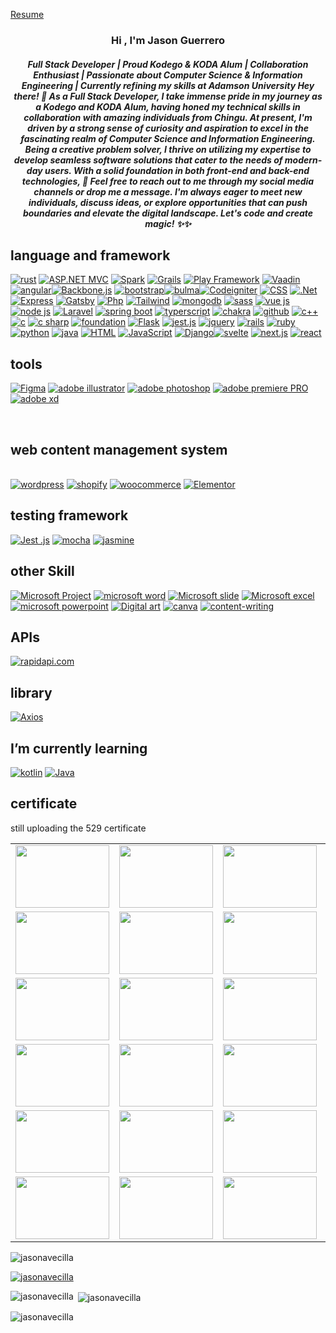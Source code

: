 
<a href="https://www.canva.com/design/DAFrhpRSVNA/MTbYcqU46gb8NQUQImE0oQ/view?">Resume</a>
<h3 align="center">Hi , I'm Jason Guerrero</h1> <h5 align="center"> Full Stack Developer | Proud Kodego & KODA Alum | Collaboration Enthusiast | Passionate about Computer Science & Information Engineering | Currently refining my skills at Adamson University
Hey there! 👋 As a Full Stack Developer, I take immense pride in my journey as a Kodego and KODA Alum, having honed my technical skills in collaboration with amazing individuals from Chingu. At present, I'm driven by a strong sense of curiosity and aspiration to excel in the fascinating realm of Computer Science and Information Engineering.
Being a creative problem solver, I thrive on utilizing my expertise to develop seamless software solutions that cater to the needs of modern-day users. With a solid foundation in both front-end and back-end technologies,  🚀
Feel free to reach out to me through my social media channels or drop me a message. I'm always eager to meet new individuals, discuss ideas, or explore opportunities that can push boundaries and elevate the digital landscape.
Let's code and create magic! ✨✨</h3>
<h2>language and framework</h2>
<a href='https://github.com/shivamkapasia0' target="_blank"><img alt='rust' src='https://img.shields.io/badge/rust-100000?style=for-the-badge&logo=rust&logoColor=white&labelColor=black&color=black'/></a>
<a href='https://github.com/shivamkapasia0' target="_blank"><img alt='ASP.NET MVC' src='https://img.shields.io/badge/ASP.NET_MVC-100000?style=for-the-badge&logo=ASP.NET MVC&logoColor=white&labelColor=black&color=black'/></a>
<a href='https://github.com/shivamkapasia0' target="_blank"><img alt='Spark' src='https://img.shields.io/badge/Spark-100000?style=for-the-badge&logo=Spark&logoColor=white&labelColor=black&color=black'/></a>
<a href='https://github.com/shivamkapasia0' target="_blank"><img alt='Grails' src='https://img.shields.io/badge/Grails-100000?style=for-the-badge&logo=Grails&logoColor=white&labelColor=black&color=black'/></a>
<a href='https://github.com/shivamkapasia0' target="_blank"><img alt='Play Framework' src='https://img.shields.io/badge/Play_Framework-100000?style=for-the-badge&logo=Play Framework&logoColor=white&labelColor=black&color=black'/></a>
<a href='https://github.com/shivamkapasia0' target="_blank"><img alt='Vaadin' src='https://img.shields.io/badge/Vaadin-100000?style=for-the-badge&logo=Vaadin&logoColor=white&labelColor=black&color=black'/></a>
<a href='https://github.com/shivamkapasia0' target="_blank"><img alt='angular' src='https://img.shields.io/badge/angular-100000?style=for-the-badge&logo=angular&logoColor=white&labelColor=black&color=black'/></a><a href='https://github.com/shivamkapasia0' target="_blank"><img alt='Backbone.js' src='https://img.shields.io/badge/backbone.js-100000?style=for-the-badge&logo=Backbone.js&logoColor=white&labelColor=black&color=black'/></a> <a href='https://github.com/shivamkapasia0' target="_blank"><img alt='bootstrap' src='https://img.shields.io/badge/bootstrap-100000?style=for-the-badge&logo=bootstrap&logoColor=white&labelColor=black&color=black'/></a><a href='https://github.com/shivamkapasia0' target="_blank"><img alt='bulma' src='https://img.shields.io/badge/bulma-100000?style=for-the-badge&logo=bulma&logoColor=white&labelColor=black&color=black'/></a><a href='https://github.com/shivamkapasia0' target="_blank"><img alt='Codeigniter' src='https://img.shields.io/badge/Codeigniter-100000?style=for-the-badge&logo=Codeigniter&logoColor=white&labelColor=black&color=black'/></a> <a href='https://github.com/shivamkapasia0' target="_blank"><img alt='CSS' src='https://img.shields.io/badge/CSS-100000?style=for-the-badge&logo=CSS&logoColor=white&labelColor=black&color=black'/></a>  <a href='https://github.com/shivamkapasia0' target="_blank"><img alt='.Net' src='https://img.shields.io/badge/.Net-100000?style=for-the-badge&logo=.Net&logoColor=white&labelColor=black&color=black'/></a>   <a href='https://github.com/shivamkapasia0' target="_blank"><img alt='Express' src='https://img.shields.io/badge/Express-100000?style=for-the-badge&logo=Express&logoColor=white&labelColor=black&color=black'/></a>  <a href='https://github.com/shivamkapasia0' target="_blank"><img alt='Gatsby' src='https://img.shields.io/badge/Gatsby-100000?style=for-the-badge&logo=Gatsby&logoColor=white&labelColor=black&color=black'/></a>  <a href='https://github.com/shivamkapasia0' target="_blank"><img alt='Php' src='https://img.shields.io/badge/Php-100000?style=for-the-badge&logo=Php&logoColor=white&labelColor=black&color=black'/></a> <a href='https://github.com/shivamkapasia0' target="_blank"><img alt='Tailwind' src='https://img.shields.io/badge/tailwind-100000?style=for-the-badge&logo=Tailwind&logoColor=white&labelColor=black&color=black'/></a>  <a href='https://github.com/shivamkapasia0' target="_blank"><img alt='mongodb' src='https://img.shields.io/badge/mongodb-100000?style=for-the-badge&logo=mongodb&logoColor=white&labelColor=black&color=black'/></a>   <a href='https://github.com/shivamkapasia0' target="_blank"><img alt='sass' src='https://img.shields.io/badge/sass-100000?style=for-the-badge&logo=sass&logoColor=white&labelColor=black&color=black'/></a>   <a href='https://github.com/shivamkapasia0' target="_blank"><img alt='vue js' src='https://img.shields.io/badge/vue_js-100000?style=for-the-badge&logo=vue js&logoColor=white&labelColor=black&color=black'/></a>  <a href='https://github.com/shivamkapasia0' target="_blank"><img alt='node js' src='https://img.shields.io/badge/node_js-100000?style=for-the-badge&logo=node js&logoColor=white&labelColor=black&color=black'/></a>   <a href='https://github.com/shivamkapasia0' target="_blank"><img alt='Laravel' src='https://img.shields.io/badge/Laravel-100000?style=for-the-badge&logo=Laravel&logoColor=white&labelColor=black&color=black'/></a>  <a href='https://github.com/shivamkapasia0' target="_blank"><img alt='spring boot' src='https://img.shields.io/badge/spring_boot-100000?style=for-the-badge&logo=spring boot&logoColor=white&labelColor=black&color=black'/></a>   <a href='https://github.com/shivamkapasia0' target="_blank"><img alt='typerscript' src='https://img.shields.io/badge/typerscript-100000?style=for-the-badge&logo=typerscript&logoColor=white&labelColor=black&color=black'/></a>   <a href='https://github.com/shivamkapasia0' target="_blank"><img alt='chakra' src='https://img.shields.io/badge/chakra-100000?style=for-the-badge&logo=chakra&logoColor=white&labelColor=black&color=black'/></a>   <a href='https://github.com/shivamkapasia0' target="_blank"><img alt='github' src='https://img.shields.io/badge/github-100000?style=for-the-badge&logo=github&logoColor=white&labelColor=black&color=black'/></a>   <a href='https://github.com/shivamkapasia0' target="_blank"><img alt='c++' src='https://img.shields.io/badge/c++-100000?style=for-the-badge&logo=c++&logoColor=white&labelColor=black&color=black'/></a>   <a href='https://github.com/shivamkapasia0' target="_blank"><img alt='c' src='https://img.shields.io/badge/C-100000?style=for-the-badge&logo=c&logoColor=white&labelColor=black&color=black'/></a>  <a href='https://github.com/shivamkapasia0' target="_blank"><img alt='c sharp' src='https://img.shields.io/badge/c_sharp-100000?style=for-the-badge&logo=c sharp&logoColor=white&labelColor=black&color=black'/></a>  <a href='https://github.com/shivamkapasia0' target="_blank"><img alt='foundation' src='https://img.shields.io/badge/foundation-100000?style=for-the-badge&logo=foundation&logoColor=white&labelColor=black&color=black'/></a>    <a href='https://github.com/shivamkapasia0' target="_blank"><img alt='Flask' src='https://img.shields.io/badge/Flask-100000?style=for-the-badge&logo=Flask&logoColor=white&labelColor=black&color=black'/></a>   <a href='https://github.com/shivamkapasia0' target="_blank"><img alt='jest.js' src='https://img.shields.io/badge/jest.js-100000?style=for-the-badge&logo=jest.js&logoColor=white&labelColor=black&color=black'/></a> <a href='https://github.com/shivamkapasia0' target="_blank"><img alt='jquery' src='https://img.shields.io/badge/jquery-100000?style=for-the-badge&logo=jquery&logoColor=white&labelColor=black&color=black'/></a>   <a href='https://github.com/shivamkapasia0' target="_blank"><img alt='rails' src='https://img.shields.io/badge/rails-100000?style=for-the-badge&logo=rails&logoColor=white&labelColor=black&color=black'/></a> <a href='https://github.com/shivamkapasia0' target="_blank"><img alt='ruby' src='https://img.shields.io/badge/rails-100000?style=for-the-badge&logo=ruby&logoColor=white&labelColor=black&color=black'/></a> <a href='https://github.com/shivamkapasia0' target="_blank"><img alt='python' src='https://img.shields.io/badge/python-100000?style=for-the-badge&logo=python&logoColor=white&labelColor=black&color=black'/></a> <a href='https://github.com/shivamkapasia0' target="_blank"><img alt='java' src='https://img.shields.io/badge/java-100000?style=for-the-badge&logo=java&logoColor=white&labelColor=black&color=black'/></a>  <a href='https://github.com/shivamkapasia0' target="_blank"><img alt='HTML' src='https://img.shields.io/badge/HTML-100000?style=for-the-badge&logo=HTML&logoColor=white&labelColor=black&color=black'/></a>   <a href='https://github.com/shivamkapasia0' target="_blank"><img alt='JavaScript' src='https://img.shields.io/badge/JavaScript-100000?style=for-the-badge&logo=JavaScript&logoColor=white&labelColor=black&color=black'/></a>     <a href='https://github.com/shivamkapasia0' target="_blank"><img alt='Django' src='https://img.shields.io/badge/Django-100000?style=for-the-badge&logo=Django&logoColor=white&labelColor=black&color=black'/></a><a href='https://github.com/shivamkapasia0' target="_blank"><img alt='svelte' src='https://img.shields.io/badge/svelte-100000?style=for-the-badge&logo=svelte&logoColor=white&labelColor=black&color=black'/></a> 
<a href='https://github.com/shivamkapasia0' target="_blank"><img alt='next.js' src='https://img.shields.io/badge/next_js-100000?style=for-the-badge&logo=next.js&logoColor=white&labelColor=black&color=black'/></a>
<a href='https://github.com/shivamkapasia0' target="_blank"><img alt='react' src='https://img.shields.io/badge/reactnative-100000?style=for-the-badge&logo=react&logoColor=white&labelColor=black&color=black'/></a><br>  <h2>tools</h2>  
<a href='https://github.com/shivamkapasia0' target="_blank"><img alt='Figma' src='https://img.shields.io/badge/Figma-100000?style=for-the-badge&logo=Figma&logoColor=white&labelColor=black&color=black'/></a>
<a href='https://github.com/shivamkapasia0' target="_blank"><img alt='adobe illustrator' src='https://img.shields.io/badge/adobe_illustrator-100000?style=for-the-badge&logo=adobe illustrator&logoColor=white&labelColor=black&color=black'/></a>
<a href='https://github.com/shivamkapasia0' target="_blank"><img alt='adobe photoshop' src='https://img.shields.io/badge/adobe_photoshop-100000?style=for-the-badge&logo=adobe photoshop&logoColor=white&labelColor=black&color=black'/></a>
<a href='https://github.com/shivamkapasia0' target="_blank"><img alt='adobe premiere PRO' src='https://img.shields.io/badge/adobe_premiere pro-100000?style=for-the-badge&logo=adobe premiere PRO&logoColor=white&labelColor=black&color=black'/></a>
<a href='https://github.com/shivamkapasia0' target="_blank"><img alt='adobe xd' src='https://img.shields.io/badge/adobe_xd-100000?style=for-the-badge&logo=adobe xd&logoColor=white&labelColor=black&color=black'/></a>

  <br>  <h2> web content management system</h2>  
  <a href='https://github.com/shivamkapasia0' target="_blank"><img alt='wordpress' src='https://img.shields.io/badge/wordpress-100000?style=for-the-badge&logo=wordpress&logoColor=white&labelColor=black&color=black'/></a>
  <a href='https://github.com/shivamkapasia0' target="_blank"><img alt='shopify' src='https://img.shields.io/badge/shopify-100000?style=for-the-badge&logo=shopify&logoColor=white&labelColor=black&color=black'/></a>
  <a href='https://github.com/shivamkapasia0' target="_blank"><img alt='woocommerce' src='https://img.shields.io/badge/woocommerce-100000?style=for-the-badge&logo=woocommerce&logoColor=white&labelColor=black&color=black'/></a>
  <a href='https://github.com/shivamkapasia0' target="_blank"><img alt='Elementor' src='https://img.shields.io/badge/Elementor-100000?style=for-the-badge&logo=Elementor&logoColor=white&labelColor=black&color=black'/></a><br>
  <h2>testing framework</h2>
  <a href='https://github.com/shivamkapasia0' target="_blank"><img alt='Jest .js' src='https://img.shields.io/badge/Jest_.js-100000?style=for-the-badge&logo=Jest .js&logoColor=white&labelColor=black&color=black'/></a>
  <a href='https://github.com/shivamkapasia0' target="_blank"><img alt='mocha' src='https://img.shields.io/badge/mocha-100000?style=for-the-badge&logo=mocha&logoColor=white&labelColor=black&color=black'/></a>
  <a href='https://github.com/shivamkapasia0' target="_blank"><img alt='jasmine' src='https://img.shields.io/badge/jasmine-100000?style=for-the-badge&logo=jasmine&logoColor=white&labelColor=black&color=black'/></a>
  <br> <h2> other Skill</h2>  
  <a href='https://github.com/shivamkapasia0' target="_blank"><img alt='Microsoft Project' src='https://img.shields.io/badge/Microsoft_Project-100000?style=for-the-badge&logo=Microsoft Project&logoColor=white&labelColor=black&color=black'/></a>
  <a href='https://github.com/shivamkapasia0' target="_blank"><img alt='microsoft  word' src='https://img.shields.io/badge/microsoft_ word-100000?style=for-the-badge&logo=microsoft  word&logoColor=white&labelColor=black&color=black'/></a>
  <a href='https://github.com/shivamkapasia0' target="_blank"><img alt='Microsoft slide' src='https://img.shields.io/badge/Microsoft_office-100000?style=for-the-badge&logo=Microsoft slide&logoColor=white&labelColor=black&color=black'/></a>
  <a href='https://github.com/shivamkapasia0' target="_blank"><img alt='Microsoft excel' src='https://img.shields.io/badge/Microsoft_excel-100000?style=for-the-badge&logo=Microsoft excel&logoColor=white&labelColor=black&color=black'/></a>
  <a href='https://github.com/shivamkapasia0' target="_blank"><img alt='microsoft  powerpoint' src='https://img.shields.io/badge/microsoft_ powerpoint-100000?style=for-the-badge&logo=microsoft  powerpoint&logoColor=white&labelColor=black&color=black'/></a>
  <a href='https://github.com/shivamkapasia0' target="_blank"><img alt='Digital art' src='https://img.shields.io/badge/Digital_art-100000?style=for-the-badge&logo=Digital art&logoColor=white&labelColor=black&color=black'/></a>
  <a href='https://github.com/shivamkapasia0' target="_blank"><img alt='canva' src='https://img.shields.io/badge/canva-100000?style=for-the-badge&logo=canva&logoColor=white&labelColor=black&color=black'/></a>
  <a href='https://github.com/shivamkapasia0' target="_blank"><img alt='content-writing' src='https://img.shields.io/badge/contentwriting-100000?style=for-the-badge&logo=content-writing&logoColor=white&labelColor=black&color=black'/></a>
<H2>APIs </H2>
  <a href='https://rapidapi.com/' target="_blank"><img alt='rapidapi.com' src='https://img.shields.io/badge/rapidapi-100000?style=for-the-badge&logo=rapidapi.com&logoColor=white&labelColor=black&color=black'/></a><br>
  <H2>library  </H2>
  <a href='https://github.com/shivamkapasia0' target="_blank"><img alt='Axios' src='https://img.shields.io/badge/Axios-100000?style=for-the-badge&logo=Axios&logoColor=white&labelColor=black&color=black'/></a>
    <H2> I’m currently learning  </H2>
    <a href='https://github.com/shivamkapasia0' target="_blank"><img alt='kotlin' src='https://img.shields.io/badge/kotlin-100000?style=for-the-badge&logo=kotlin&logoColor=white&labelColor=black&color=black'/></a>
    <a href='https://github.com/shivamkapasia0' target="_blank"><img alt='Java' src='https://img.shields.io/badge/Java_mobile app dev-100000?style=for-the-badge&logo=Java&logoColor=white&labelColor=black&color=black'/></a>
  <br> <h2>certificate</h2>  
  <p> still uploading the 529 certificate</p>  
<table>
  <tr>
<td><img src="https://scontent.fmnl33-1.fna.fbcdn.net/v/t1.15752-9/382244389_1345456619725329_5611168585366587509_n.jpg?_nc_cat=102&ccb=1-7&_nc_sid=ae9488&_nc_ohc=ADVhk3DISpgAX_W_Sfw&_nc_ht=scontent.fmnl33-1.fna&oh=03_AdQdr89kRsoZz8A1AZccKUztLK7mTTNtKgpuVnJMga2QbA&oe=6544728F" alt="" width="150" height="100">
</td>
      <td><img src="https://camo.githubusercontent.com/46a6f1e3d88794d1bd9f8a8e1c412392f223336d27109d2de114a9f6ac6215fc/68747470733a2f2f7564656d792d63657274696669636174652e73332e616d617a6f6e6177732e636f6d2f696d6167652f55432d65633139373661612d336334362d343633652d383862322d6235636336616439643830332e6a70673f763d31363934373432393036303030" alt="" width="150" height="100">
</td>
<td><img src="https://udemy-certificate.s3.amazonaws.com/image/UC-9b898b89-f5ad-42d3-ad13-a46ec9b7fa05.jpg?v=1696400614000" alt="" width="150" height="100">
</td>
<td><img src="https://udemy-certificate.s3.amazonaws.com/image/UC-71f77d4e-7138-4329-8daa-ea6962bb055f.jpg?v=1696400960000" alt="" width="150" height="100">
</td>
<td><img src="https://udemy-certificate.s3.amazonaws.com/image/UC-e5c6229e-cd4a-44f0-a698-fc38f17ddd42.jpg?v=1696401377000" alt="" width="150" height="100">
</td>
<td><img src="https://udemy-certificate.s3.amazonaws.com/image/UC-0c2acd94-533c-4474-b12c-436f7041730a.jpg?v=1696401333000" alt="" width="150" height="100">
</td>
<td><img src="https://udemy-certificate.s3.amazonaws.com/image/UC-0874d22f-3900-436f-8bd9-b68201d9a42e.jpg?v=1696401371000" alt="" width="150" height="100">
</td>
  </tr>
  <tr>
     <td><img src="https://udemy-certificate.s3.amazonaws.com/image/UC-f7ca2ba7-44b6-4269-9b69-cf6d42cdb847.jpg?v=1696401847000" alt="" width="150" height="100">
</td>
<td><img src="https://udemy-certificate.s3.amazonaws.com/image/UC-e3dc4c64-d608-4f2c-b6f4-5f4197aa3a13.jpg?v=1696401869000" alt="" width="150" height="100">
</td>
<td><img src="https://udemy-certificate.s3.amazonaws.com/image/UC-c9126aa3-a872-4b4b-a957-b32c121bc1f7.jpg?v=1696401890000" alt="" width="150" height="100">
</td>
<td><img src="https://udemy-certificate.s3.amazonaws.com/image/UC-d970d5e6-be33-4f08-9a92-d2244af9265b.jpg?v=1696402433000" alt="" width="150" height="100">

<td><img src="https://udemy-certificate.s3.amazonaws.com/image/UC-d7d61d0e-8a1a-4786-96a9-6035de719b0b.jpg?v=1696402464000" alt="" width="150" height="100">
</td><td><img src="https://udemy-certificate.s3.amazonaws.com/image/UC-4db79732-7126-4317-a83a-c98c0f4c2210.jpg?v=1696402481000" alt="" width="150" height="100">
</td><td><img src="https://udemy-certificate.s3.amazonaws.com/image/UC-2d1f38e5-7fb8-436d-829e-1bed7a0fc278.jpg?v=1696402498000" alt="" width="150" height="100">

</td>
  </tr>
  <tr>
 <td><img src="https://udemy-certificate.s3.amazonaws.com/image/UC-f77c7461-b785-483f-b218-a56852534cb1.jpg?v=1696401730000" alt="" width="150" height="100">
</td>
  <td><img src="https://udemy-certificate.s3.amazonaws.com/image/UC-3b6ca9cd-7770-46f4-986e-0f2fbd51433e.jpg?v=1696403071000" alt="" width="150" height="100">
<td><img src="https://udemy-certificate.s3.amazonaws.com/image/UC-d01e9e51-2435-4d4c-88ba-d0fdafa70828.jpg?v=1696403183000" alt="" width="150" height="100">
<td><img src="https://udemy-certificate.s3.amazonaws.com/image/UC-23ff3974-c942-42a9-97d2-eab0c82e6a0e.jpg?v=1696403276000" alt="" width="150" height="100">
<td><img src="https://udemy-certificate.s3.amazonaws.com/image/UC-2ff6a2c2-3018-4804-8fcf-af7046ffb998.jpg?v=1696403236000" alt="" width="150" height="100">
<td><img src="https://udemy-certificate.s3.amazonaws.com/image/UC-38247e2c-fbf9-4279-8bc0-5d8f2c0c0005.jpg?v=1696403291000" alt="" width="150" height="100">
<td><img src="https://udemy-certificate.s3.amazonaws.com/image/UC-1e040487-98fa-44e5-85e7-e7da98bf43a0.jpg?v=1696403353000" alt="" width="150" height="100">

  </tr>
   <tr>
<td><img src="https://udemy-certificate.s3.amazonaws.com/image/UC-a6be90ab-542c-4491-8d1a-e01e8b914263.jpg?v=1696403413000" alt="" width="150" height="100">
<td><img src="https://udemy-certificate.s3.amazonaws.com/image/UC-940c6fb9-5b9f-4e88-a13f-a0248843aeb6.jpg?v=1696403545000" alt="" width="150" height="100">
<td><img src="https://udemy-certificate.s3.amazonaws.com/image/UC-b21c7584-4d51-4320-ba49-52be5f80784c.jpg?v=1696403986000" alt="" width="150" height="100">
<td><img src="https://udemy-certificate.s3.amazonaws.com/image/UC-43c0010d-8315-4c90-a6ba-52373cd2a263.jpg?v=1696404672000" alt="" width="150" height="100">
<td><img src="https://udemy-certificate.s3.amazonaws.com/image/UC-24c679c1-e566-467f-8fa8-028328adcdb7.jpg?v=1696404798000" alt="" width="150" height="100">
<td><img src="https://udemy-certificate.s3.amazonaws.com/image/UC-625ba4b5-baa4-4cbe-8740-fcd8db27c167.jpg?v=1696404807000" alt="" width="150" height="100">
<td><img src="https://udemy-certificate.s3.amazonaws.com/image/UC-8aea6a10-f21f-46af-82c7-50d3c7dd1ea4.jpg?v=1696404828000" alt="" width="150" height="100">

  </tr>
   <tr>
   
<td><img src="https://udemy-certificate.s3.amazonaws.com/image/UC-22b48ad7-cc70-4c13-ad2f-cc4049059ae5.jpg?v=1696404766000" alt="" width="150" height="100">
<td><img src="https://udemy-certificate.s3.amazonaws.com/image/UC-9c10cd6f-88c5-4eca-b127-41430fb7e51d.jpg?v=1696404846000" alt="" width="150" height="100">
<td><img src="https://udemy-certificate.s3.amazonaws.com/image/UC-9834585c-11bf-44c4-a230-74b03336dcbf.jpg?v=1696404531000" alt="" width="150" height="100">
<td><img src="https://udemy-certificate.s3.amazonaws.com/image/UC-fe2741ad-2216-42a0-a3a2-c7174cdad6b9.jpg?v=1696404518000" alt="" width="150" height="100">
<td><img src="https://udemy-certificate.s3.amazonaws.com/image/UC-fe2741ad-2216-42a0-a3a2-c7174cdad6b9.jpg?v=1696404518000" alt="" width="150" height="100">
<td><img src="https://udemy-certificate.s3.amazonaws.com/image/UC-28743075-7c0c-4edd-9a88-566afaa972d1.jpg?v=1696404447000" alt="" width="150" height="100">
<td><img src="https://udemy-certificate.s3.amazonaws.com/image/UC-33ea29ac-616f-453e-99cc-3dcf65302b92.jpg?v=1696404413000" alt="" width="150" height="100">
  </tr>
   <tr>
   <td><img src="https://udemy-certificate.s3.amazonaws.com/image/UC-43c0010d-8315-4c90-a6ba-52373cd2a263.jpg?v=1696404672000" alt="" width="150" height="100">
   <td><img src="https://udemy-certificate.s3.amazonaws.com/image/UC-eecb53e8-27c8-4b2b-9d9a-2940ac59edba.jpg?v=1696405573000" alt="" width="150" height="100">

<td><img src="https://udemy-certificate.s3.amazonaws.com/image/UC-0045cd76-4de9-4ada-9467-343f133ff7a5.jpg?v=1696405494000" alt="" width="150" height="100">

<td><img src="https://udemy-certificate.s3.amazonaws.com/image/UC-7e65d510-bea8-49cd-8a1b-10b933d13bb0.jpg?v=1696405602000" alt="" width="150" height="100">

<td><img src="https://udemy-certificate.s3.amazonaws.com/image/UC-7e65d510-bea8-49cd-8a1b-10b933d13bb0.jpg?v=1696405602000" alt="" width="150" height="100">

<td><img src="https://udemy-certificate.s3.amazonaws.com/image/UC-0a8c82b7-e313-47d7-a615-b39d0649850f.jpg?v=1696405603000" alt="" width="150" height="100">
 <td><img src="https://scontent.fmnl33-4.fna.fbcdn.net/v/t1.15752-9/384531107_814062557166726_6174014987154768819_n.jpg?stp=dst-jpg_s2048x2048&_nc_cat=111&ccb=1-7&_nc_sid=ae9488&_nc_ohc=i1DicYLszvkAX9KPU_X&_nc_ht=scontent.fmnl33-4.fna&oh=03_AdR1CzBjLUlfGLu29UijdDpise1ZnJkvOO0_rEfcv-BI_Q&oe=65475076" alt="" width="150" height="100">
</td>
</td>
</td>
  </tr>
</table>
    
<p align="left"> <img src="https://komarev.com/ghpvc/?username=jasonavecilla&label=Profile%20views&color=0e75b6&style=flat" alt="jasonavecilla" /> </p> <p align="left"> <a href="https://github.com/ryo-ma/github-profile-trophy"><img src="https://github-profile-trophy.vercel.app/?username=jasonavecilla" alt="jasonavecilla" /></a>  <p align="left"> </p></a> </p> <p><img align="left" src="https://github-readme-stats.vercel.app/api/top-langs?username=jasonavecilla&show_icons=true&locale=en&layout=compact" alt="jasonavecilla" /></p> <p>&nbsp;<img align="center" src="https://github-readme-stats.vercel.app/api?username=jasonavecilla&show_icons=true&locale=en" alt="jasonavecilla" /></p> <p><img align="center" src="https://github-readme-streak-stats.herokuapp.com/?user=jasonavecilla&" alt="jasonavecilla" /></p>

